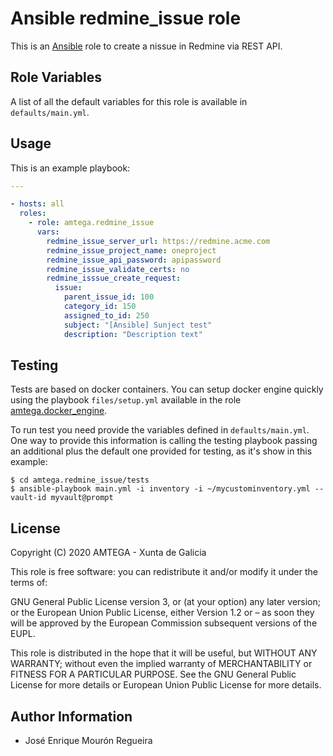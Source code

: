 # Ansible redmine_issue role

This is an [Ansible](http://www.ansible.com) role to create a nissue in Redmine via REST API.

## Role Variables

A list of all the default variables for this role is available in `defaults/main.yml`.

## Usage

This is an example playbook:

```yaml
---

- hosts: all
  roles:
    - role: amtega.redmine_issue
      vars:
        redmine_issue_server_url: https://redmine.acme.com
        redmine_issue_project_name: oneproject
        redmine_issue_api_password: apipassword
        redmine_issue_validate_certs: no       
        redmine_isssue_create_request:
          issue:
            parent_issue_id: 100
            category_id: 150
            assigned_to_id: 250
            subject: "[Ansible] Sunject test"
            description: "Description text"

```

## Testing

Tests are based on docker containers. You can setup docker engine quickly using the playbook `files/setup.yml` available in the role [amtega.docker_engine](https://galaxy.ansible.com/amtega/docker_engine).

To run test you need provide the variables defined in `defaults/main.yml`. One way to provide this information is calling the testing playbook passing an additional plus the default one provided for testing, as it's show in this example:

```shell
$ cd amtega.redmine_issue/tests
$ ansible-playbook main.yml -i inventory -i ~/mycustominventory.yml --vault-id myvault@prompt
```

## License

Copyright (C) 2020 AMTEGA - Xunta de Galicia

This role is free software: you can redistribute it and/or modify it under the terms of:

GNU General Public License version 3, or (at your option) any later version; or the European Union Public License, either Version 1.2 or – as soon they will be approved by the European Commission ­subsequent versions of the EUPL.

This role is distributed in the hope that it will be useful, but WITHOUT ANY WARRANTY; without even the implied warranty of MERCHANTABILITY or FITNESS FOR A PARTICULAR PURPOSE.  See the GNU General Public License for more details or European Union Public License for more details.

## Author Information

- José Enrique Mourón Regueira
